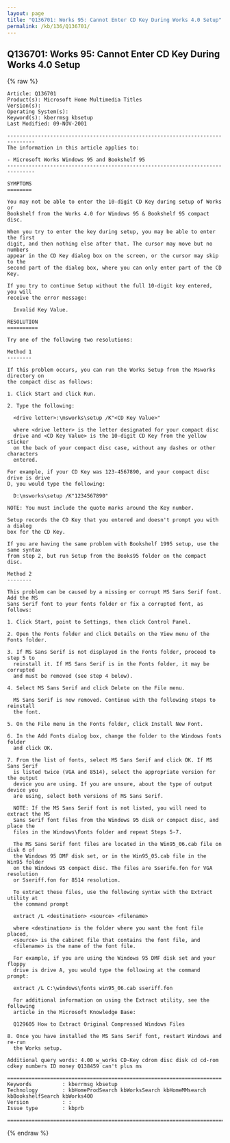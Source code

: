 ```yaml
---
layout: page
title: "Q136701: Works 95: Cannot Enter CD Key During Works 4.0 Setup"
permalink: /kb/136/Q136701/
---
```


## Q136701: Works 95: Cannot Enter CD Key During Works 4.0 Setup

{% raw %}

	Article: Q136701
	Product(s): Microsoft Home Multimedia Titles
	Version(s): 
	Operating System(s): 
	Keyword(s): kberrmsg kbsetup
	Last Modified: 09-NOV-2001
	
	-------------------------------------------------------------------------------
	The information in this article applies to:
	
	- Microsoft Works Windows 95 and Bookshelf 95 
	-------------------------------------------------------------------------------
	
	SYMPTOMS
	========
	
	You may not be able to enter the 10-digit CD Key during setup of Works or
	Bookshelf from the Works 4.0 for Windows 95 & Bookshelf 95 compact disc.
	
	When you try to enter the key during setup, you may be able to enter the first
	digit, and then nothing else after that. The cursor may move but no numbers
	appear in the CD Key dialog box on the screen, or the cursor may skip to the
	second part of the dialog box, where you can only enter part of the CD Key.
	
	If you try to continue Setup without the full 10-digit key entered, you will
	receive the error message:
	
	  Invalid Key Value.
	
	RESOLUTION
	==========
	
	Try one of the following two resolutions:
	
	Method 1
	--------
	
	If this problem occurs, you can run the Works Setup from the Msworks directory on
	the compact disc as follows:
	
	1. Click Start and click Run.
	
	2. Type the following:
	
	  <drive letter>:\msworks\setup /K"<CD Key Value>"
	
	  where <drive letter> is the letter designated for your compact disc
	  drive and <CD Key Value> is the 10-digit CD Key from the yellow sticker
	  on the back of your compact disc case, without any dashes or other characters
	  entered.
	
	For example, if your CD Key was 123-4567890, and your compact disc drive is drive
	D, you would type the following:
	
	  D:\msworks\setup /K"1234567890"
	
	NOTE: You must include the quote marks around the Key number.
	
	Setup records the CD Key that you entered and doesn't prompt you with a dialog
	box for the CD Key.
	
	If you are having the same problem with Bookshelf 1995 setup, use the same syntax
	from step 2, but run Setup from the Books95 folder on the compact disc.
	
	Method 2
	--------
	
	This problem can be caused by a missing or corrupt MS Sans Serif font. Add the MS
	Sans Serif font to your fonts folder or fix a corrupted font, as follows:
	
	1. Click Start, point to Settings, then click Control Panel.
	
	2. Open the Fonts folder and click Details on the View menu of the Fonts folder.
	
	3. If MS Sans Serif is not displayed in the Fonts folder, proceed to step 5 to
	  reinstall it. If MS Sans Serif is in the Fonts folder, it may be corrupted
	  and must be removed (see step 4 below).
	
	4. Select MS Sans Serif and click Delete on the File menu.
	
	  MS Sans Serif is now removed. Continue with the following steps to reinstall
	  the font.
	
	5. On the File menu in the Fonts folder, click Install New Font.
	
	6. In the Add Fonts dialog box, change the folder to the Windows fonts folder
	  and click OK.
	
	7. From the list of fonts, select MS Sans Serif and click OK. If MS Sans Serif
	  is listed twice (VGA and 8514), select the appropriate version for the output
	  device you are using. If you are unsure, about the type of output device you
	  are using, select both versions of MS Sans Serif.
	
	  NOTE: If the MS Sans Serif font is not listed, you will need to extract the MS
	  Sans Serif font files from the Windows 95 disk or compact disc, and place the
	  files in the Windows\Fonts folder and repeat Steps 5-7.
	
	  The MS Sans Serif font files are located in the Win95_06.cab file on disk 6 of
	  the Windows 95 DMF disk set, or in the Win95_05.cab file in the Win95 folder
	  on the Windows 95 compact disc. The files are Sserife.fon for VGA resolution
	  or Sseriff.fon for 8514 resolution.
	
	  To extract these files, use the following syntax with the Extract utility at
	  the command prompt
	
	  extract /L <destination> <source> <filename>
	
	  where <destination> is the folder where you want the font file placed,
	  <source> is the cabinet file that contains the font file, and
	  <filename> is the name of the font file.
	
	  For example, if you are using the Windows 95 DMF disk set and your floppy
	  drive is drive A, you would type the following at the command prompt:
	
	  extract /L C:\windows\fonts win95_06.cab sseriff.fon
	
	  For additional information on using the Extract utility, see the following
	  article in the Microsoft Knowledge Base:
	
	  Q129605 How to Extract Original Compressed Windows Files
	
	8. Once you have installed the MS Sans Serif font, restart Windows and re-run
	  the Works setup.
	
	Additional query words: 4.00 w_works CD-Key cdrom disc disk cd cd-rom cdkey numbers ID money Q138459 can't plus ms
	
	======================================================================
	Keywords          : kberrmsg kbsetup 
	Technology        : kbHomeProdSearch kbWorksSearch kbHomeMMsearch kbBookshelfSearch kbWorks400
	Version           : :
	Issue type        : kbprb
	
	=============================================================================
	

{% endraw %}
